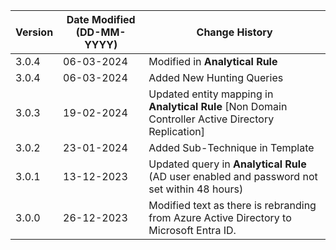 | **Version** | **Date Modified (DD-MM-YYYY)** | **Change History**                                                                         |
|-------------|--------------------------------|--------------------------------------------------------------------------------------------|
| 3.0.4       | 06-03-2024                     | Modified in **Analytical Rule**																	|
| 3.0.4       | 06-03-2024                     | Added New Hunting Queries																	|
| 3.0.3       | 19-02-2024                     | Updated entity mapping in 	**Analytical Rule** [Non Domain Controller Active Directory Replication]														|
| 3.0.2       | 23-01-2024                     | Added Sub-Technique in Template															|
| 3.0.1       | 13-12-2023                     | Updated query in **Analytical Rule** (AD user enabled and password not set within 48 hours)|
| 3.0.0       | 26-12-2023                     | Modified text as there is rebranding from Azure Active Directory to Microsoft Entra ID.                   |                             
         
                                                                                                                 
